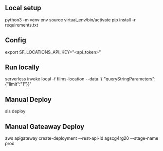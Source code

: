 ## Local setup

  python3 -m venv env
  source virtual_env/bin/activate
  pip install -r requirements.txt

## Config

  export SF_LOCATIONS_API_KEY="<api_token>"

## Run locally

  serverless invoke local -f films-location --data '{ "queryStringParameters": {"limit":"1"}}'

## Manual Deploy

  sls deploy

## Manual Gateaway Deploy

  aws apigateway create-deployment --rest-api-id agscg4rg20 --stage-name prod